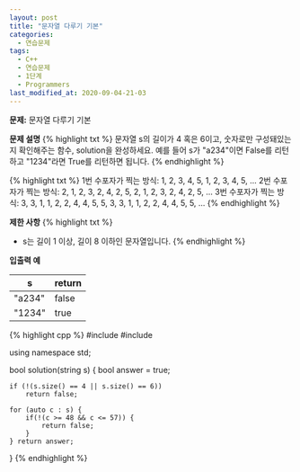 ```yaml
---
layout: post
title: "문자열 다루기 기본"
categories:
  - 연습문제
tags:
  - C++
  - 연습문제
  - 1단계
  - Programmers
last_modified_at: 2020-09-04-21-03
---
```


<strong> 문제:</strong> 문자열 다루기 기본

<strong>문제 설명</strong>
{% highlight txt %}
문자열 s의 길이가 4 혹은 6이고, 숫자로만 구성돼있는지 확인해주는 함수,
solution을 완성하세요. 예를 들어 s가 "a234"이면 False를 리턴하고
"1234"라면 True를 리턴하면 됩니다.
{% endhighlight %}

{% highlight txt %}
1번 수포자가 찍는 방식: 1, 2, 3, 4, 5,
                   1, 2, 3, 4, 5, ...
2번 수포자가 찍는 방식: 2, 1, 2, 3, 2, 4, 2, 5,
                   2, 1, 2, 3, 2, 4, 2, 5, ...
3번 수포자가 찍는 방식: 3, 3, 1, 1, 2, 2, 4, 4, 5, 5,
                   3, 3, 1, 1, 2, 2, 4, 4, 5, 5, ...
{% endhighlight %}

<strong>제한 사항</strong>
{% highlight txt %}
  - s는 길이 1 이상, 길이 8 이하인 문자열입니다.
{% endhighlight %}

<strong>입출력 예</strong>

| s | return |
| --- | --- |
| "a234" | false |
| "1234" | true |

{% highlight cpp %}
#include <string>
#include <vector>

using namespace std;

bool solution(string s) {
    bool answer = true;
    
    if (!(s.size() == 4 || s.size() == 6))
        return false;
    
    for (auto c : s) {
        if(!(c >= 48 && c <= 57)) {
            return false;
        }
    } return answer;
}
{% endhighlight %}
